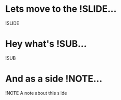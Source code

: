# Lets move to the !SLIDE...

!SLIDE

# Hey what's !SUB...


!SUB


# And as a side !NOTE...


!NOTE
A note about this slide
